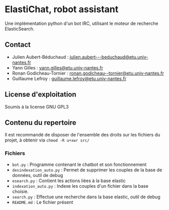 # ElastiChat, robot assistant
Une implémentation python d'un bot IRC, utilisant le moteur de recherche ElasticSearch.

## Contact
- Julien Aubert-Béduchaud : julien.aubert---beduchaud@etu.univ-nantes.fr
- Yann Gilles : yann.gilles@etu.univ-nantes.fr
- Ronan Godicheau-Tornier : ronan.godicheau--tornier@etu.univ-nantes.fr
- Guillaume Lefroy : guillaume.lefroy@etu.univ-nantes.fr

## License d'exploitation
Soumis à la license GNU GPL3

## Contenu du repertoire
Il est recommandé de disposer de l'ensemble des droits sur les fichiers du projet, à obtenir via `chmod -R u+xwr src/`

### Fichiers
- `bot.py` : Programme contenant le chatbot et son fonctionnement
- `desindexation_auto.py` : Permet de supprimer les couples de la base de données, outil de debug
- `esearch.py` : Contient les actions liées à la base elastic
- `indexation_auto.py` : Indexe les couples d'un fichier dans la base choisie.
- `search.py` : Effectue une recherche dans la base elastic, outil de debug
- `README.md` : Le fichier présent
